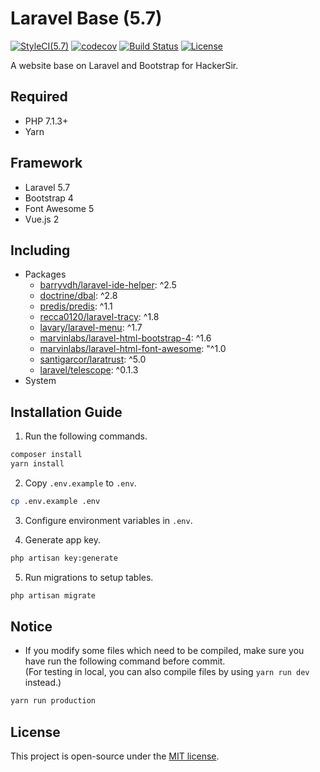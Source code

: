 # Laravel Base (5.7)
[![StyleCI(5.7)](https://styleci.io/repos/65561499/shield?branch=5.7)](https://styleci.io/repos/65561499)
[![codecov](https://codecov.io/gh/HackerSir/laravel-base/branch/5.7/graph/badge.svg)](https://codecov.io/gh/HackerSir/laravel-base)
[![Build Status](https://travis-ci.org/HackerSir/laravel-base.svg?branch=5.7)](https://travis-ci.org/HackerSir/laravel-base)
[![License](https://img.shields.io/github/license/HackerSir/laravel-base.svg)](https://raw.githubusercontent.com/HackerSir/laravel-base/master/LICENSE)

A website base on Laravel and Bootstrap for HackerSir.

## Required
- PHP 7.1.3+
- Yarn

## Framework
- Laravel 5.7
- Bootstrap 4
- Font Awesome 5
- Vue.js 2

## Including
- Packages
  - [barryvdh/laravel-ide-helper](https://github.com/barryvdh/laravel-ide-helper): ^2.5
  - [doctrine/dbal](https://github.com/doctrine/dbal): ^2.8
  - [predis/predis](https://github.com/nrk/predis): ^1.1
  - [recca0120/laravel-tracy](https://github.com/recca0120/laravel-tracy): ^1.8
  - [lavary/laravel-menu](https://github.com/lavary/laravel-menu): ^1.7
  - [marvinlabs/laravel-html-bootstrap-4](https://github.com/marvinlabs/laravel-html-bootstrap-4): ^1.6
  - [marvinlabs/laravel-html-font-awesome](https://github.com/marvinlabs/laravel-html-font-awesome): "^1.0
  - [santigarcor/laratrust](https://github.com/santigarcor/laratrust): ^5.0
  - [laravel/telescope](https://github.com/laravel/telescope): ^0.1.3
- System

## Installation Guide
1. Run the following commands.
```bash
composer install  
yarn install
```

2. Copy `.env.example` to `.env`.
```bash
cp .env.example .env
```

3. Configure environment variables in `.env`.

4. Generate app key.
```bash
php artisan key:generate
```

5. Run migrations to setup tables.
```bash
php artisan migrate
```

## Notice
- If you modify some files which need to be compiled, make sure you have run the following command before commit.  
(For testing in local, you can also compile files by using `yarn run dev` instead.)
```bash
yarn run production
```

## License
This project is open-source under the [MIT license](http://opensource.org/licenses/MIT).
